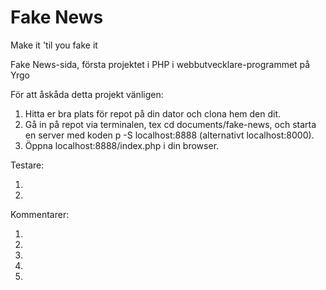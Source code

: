 # Fake News
 Make it 'til you fake it
 
 Fake News-sida, första projektet i PHP i webbutvecklare-programmet på Yrgo
 
 För att åskåda detta projekt vänligen:
 1. Hitta er bra plats för repot på din dator och clona hem den dit.
 2. Gå in på repot via terminalen, tex cd documents/fake-news, och starta en server med koden p -S localhost:8888 (alternativt localhost:8000).
 3. Öppna localhost:8888/index.php i din browser.
 
 
 Testare:
 
 1.
 
 2.
 
 Kommentarer:
 
 1.
 
 2.
 
 3.
 
 4.
 
 5.
